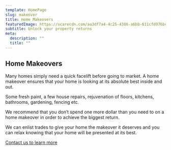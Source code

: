 ```yaml
---
template: HomePage
slug: makeover
title: Home Makeovers
featuredImage: https://ucarecdn.com/aa3df7a4-4c25-4386-a6bb-611cfd976bcf/-/crop/986x663/69,76/-/preview/
subtitle: Unlock your property returns
meta:
  description: ""
  title: ""
---
```

## Home Makeovers


Many homes simply need a quick facelift before going to market. A home makeover ensures that your home is looking at its absolute best inside and out.

Some fresh paint, a few house repairs, rejuvenation of floors, kitchens, bathrooms, gardening, fencing etc.

We recommend that you don’t spend one more dollar than you need to on a home makeover in order to achieve the biggest return.

We can enlist trades to give your home the makeover it deserves and you can relax knowing that your home will be presented at its best.

  [Contact us to learn more](https://encorehomestaging.com.au/contact)